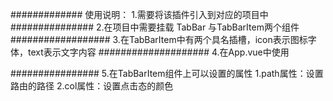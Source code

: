 #############
使用说明：
1.需要将该插件引入到对应的项目中
###############
2.在项目中需要挂载 TabBar 与TabBarItem两个组件
##################
3.在TabBarItem中有两个具名插槽，icon表示图标字体，text表示文字内容
####################
4.在App.vue中使用
    <TabBar>
        <TabBarItem>
            <div slot='icon'></div>
            <div slot='text'></div>
        </TabBarItem>
    </TabBar>
################
5.在TabBarItem组件上可以设置的属性
    1.path属性：设置路由的路径
    2.col属性：设置点击态的颜色